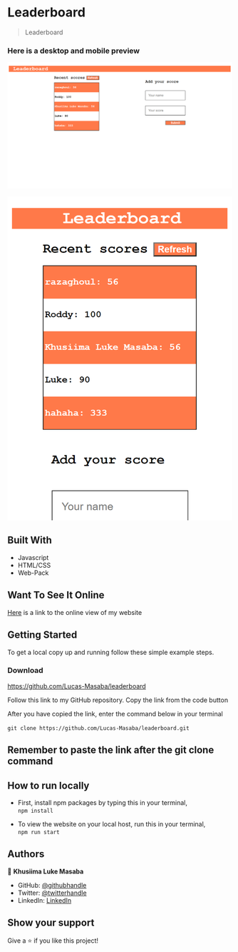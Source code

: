 # Leaderboard

> Leaderboard

### Here is a desktop and mobile preview
![screenshot](/screenshot.png)

![screenshot](/screenshot2.png)
## Built With

- Javascript
- HTML/CSS
- Web-Pack

## Want To See It Online
[Here](https://lucas-masaba.github.io/leaderboard/dist) is a link to the online view of my website

## Getting Started


To get a local copy up and running follow these simple example steps.

### Download 
https://github.com/Lucas-Masaba/leaderboard
 
Follow this link to my GitHub repository. Copy the link from the code button
 
After you have copied the link, enter the command below in your terminal
 
`git clone https://github.com/Lucas-Masaba/leaderboard.git`

## Remember to paste the link after the git clone command 

## How to run locally

- First, install npm packages by typing this in your terminal, <br>
`npm install`

- To view the website on your local host, run this in your terminal, <br>
`npm run start`


## Authors

👤 **Khusiima Luke Masaba**

- GitHub: [@githubhandle](https://github.com/Lucas-Masaba)
- Twitter: [@twitterhandle](https://twitter.com/MasabaLuke)
- LinkedIn: [LinkedIn](https://linkedin.com/in/khusiima-luke-masaba-59060a121)



## Show your support

Give a ⭐️ if you like this project!

